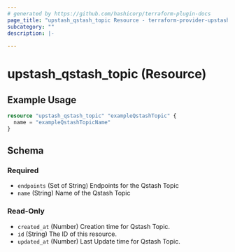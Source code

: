 ```yaml
---
# generated by https://github.com/hashicorp/terraform-plugin-docs
page_title: "upstash_qstash_topic Resource - terraform-provider-upstash"
subcategory: ""
description: |-
  
---
```


# upstash_qstash_topic (Resource)



## Example Usage

```terraform
resource "upstash_qstash_topic" "exampleQstashTopic" {
  name = "exampleQstashTopicName"
}
```

<!-- schema generated by tfplugindocs -->
## Schema

### Required

- `endpoints` (Set of String) Endpoints for the Qstash Topic
- `name` (String) Name of the Qstash Topic

### Read-Only

- `created_at` (Number) Creation time for Qstash Topic.
- `id` (String) The ID of this resource.
- `updated_at` (Number) Last Update time for Qstash Topic.


